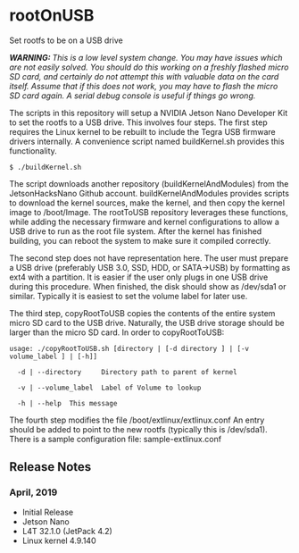 # rootOnUSB
Set rootfs to be on a USB drive

<em><b>WARNING: </b>This is a low level system change. You may have issues which are not easily solved. You should do this working on a freshly flashed micro SD card, and certainly do not attempt this with valuable data on the card itself. Assume that if this does not work, you may have to flash the micro SD card again. A serial debug console is useful if things go wrong. </em>

The scripts in this repository will setup a NVIDIA Jetson Nano Developer Kit to set the rootfs to a USB drive. This involves four steps. The first step requires the Linux kernel to be rebuilt to include the Tegra USB firmware drivers internally. A convenience script named buildKernel.sh provides this functionality.

```
$ ./buildKernel.sh
```

The script downloads another repository (buildKernelAndModules) from the JetsonHacksNano Github account. buildKernelAndModules provides scripts to download the kernel sources, make the kernel, and then copy the kernel image to /boot/Image. The rootToUSB repository leverages these functions, while adding the necessary firmware and kernel configurations to allow a USB drive to run as the root file system. After the kernel has finished building, you can reboot the system to make sure it compiled correctly.

The second step does not have representation here. The user must prepare a USB drive (preferably USB 3.0, SSD, HDD, or SATA->USB) by formatting as ext4 with a partition. It is easier if the user only plugs in one USB drive during this procedure. When finished, the disk should show as /dev/sda1 or similar. Typically it is easiest to set the volume label for later use.

The third step, copyRootToUSB copies the contents of the entire system micro SD card to the USB drive. Naturally, the USB drive storage should be larger than the micro SD card. In order to copyRootToUSB:

```
usage: ./copyRootToUSB.sh [directory | [-d directory ] | [-v volume_label ] | [-h]]

  -d | --directory     Directory path to parent of kernel

  -v | --volume_label  Label of Volume to lookup

  -h | --help  This message
  ```

The fourth step modifies the file /boot/extlinux/extlinux.conf An entry should be added to point to the new rootfs (typically this is /dev/sda1). There is a sample configuration file: sample-extlinux.conf

<h2>Release Notes</h2>

<h3>April, 2019</h3>

* Initial Release
* Jetson Nano
* L4T 32.1.0 (JetPack 4.2)
* Linux kernel 4.9.140
